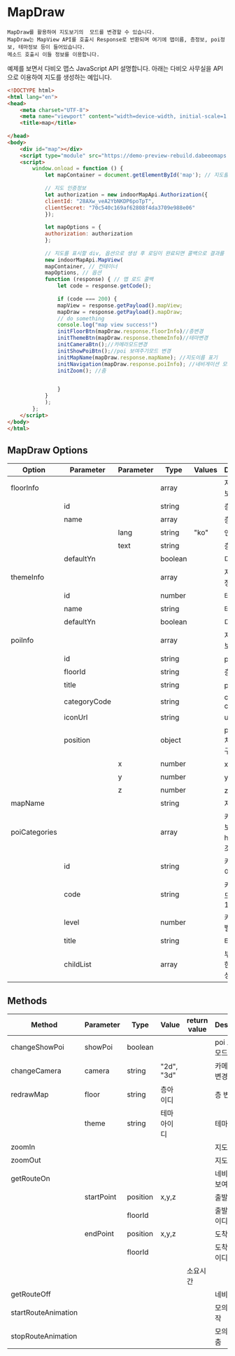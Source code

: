 # MapDraw

~~~
MapDraw를 활용하여 지도보기의  모드를 변경할 수 있습니다. 
MapDraw는 MapView API를 호출시 Response로 반환되며 여기에 맵이름, 층정보, poi정보, 테마정보 등이 들어있습니다.    
메소드 호출시 이들 정보를 이용합니다. 
~~~



예제를 보면서 다비오 맵스 JavaScript API 설명합니다. 아래는 다비오 사무실을 API으로 이용하여 지도를 생성하는 예입니다.

~~~html
<!DOCTYPE html>
<html lang="en">
<head>
    <meta charset="UTF-8">
    <meta name="viewport" content="width=device-width, initial-scale=1.0">
    <title>map</title>
    
</head>
<body>
    <div id="map"></div>
    <script type="module" src="https://demo-preview-rebuild.dabeeomaps.com/jsMapAPI.js"></script>
    <script>
        window.onload = function () {
            let mapContainer = document.getElementById('map'); // 지도를 표시할 div
        
            // 지도 인증정보
            let authorization = new indoorMapApi.Authorization({
            clientId: "28AXw_veA2YbNKDP6poTpT",
            clientSecret: "70c540c169af62808f4da3709e988e06"
            });
        
            let mapOptions = {
            authorization: authorization
            };
        
            // 지도를 표시할 div, 옵션으로 생성 후 로딩이 완료되면 콜백으로 결과를 리턴합니다
            new indoorMapApi.MapView(
            mapContainer, // 컨테이너
            mapOptions, // 옵션
            function (response) { // 맵 로드 콜백
                let code = response.getCode();
        
                if (code === 200) {
                mapView = response.getPayload().mapView;
                mapDraw = response.getPayload().mapDraw;
                // do something
                console.log("map view success!")
                initFloorBtn(mapDraw.response.floorInfo)//층변경
                initThemeBtn(mapDraw.response.themeInfo)//테마변경
                initCameraBtn();//카메라모드변경
                initShowPoiBtn();//poi 보여주기모드 변경
                initMapName(mapDraw.response.mapName); //지도이름 표기
                initNavigation(mapDraw.response.poiInfo); //네비게이션 모드 
                initZoom(); //줌 


                }
            }
            );
        };
    </script>
</body>
</html>
~~~


## MapDraw Options

| **Option**      | **Parameter** | **Parameter** | **Type**   | **Values**           | **Description**                             |
| --------------- | ------------- | ----------- | ------------- | ------------------- | ------------------------------------------- |
| floorInfo       |               |             | array         |                     | 지도의 층정보                      |
|                 | id            |             | string        |                     | 층 아이디                         |
|                 | name          |             | array         |                     | 층 이름                           |
|                 |               | lang        | string        |  "ko"               | 언어                             |
|                 |               | text        | string        |                     | 층이름                            |
|                 | defaultYn     |             | boolean       |                     | 디폴트여부                         |
| themeInfo       |               |             | array         |                     | 지도의 테마 정보                       |
|                 | id            |             | number        |                     | 테마 아이디                          |
|                 | name          |             | string        |                     | 테마 이름                           |
|                 | defaultYn     |             | boolean       |                     | 디폴트여부                         |
| poiInfo         |               |             | array         |                     | 지도의 poi정보                       |
|                 | id            |             | string        |                     | poi 아이디                          |
|                 | floorId       |             | string        |                     | 층 아이디                           |
|                 | title         |             | string        |                     | poi 이름                         |
|                 | categoryCode  |             | string        |                     | category code                   |
|                 | iconUrl       |             | string        |                     | url String                   |
|                 | position      |             | object        |                     | poi의 위치,x,y z으로 구성              |
|                 |               |  x          | number        |                     | x좌표              |
|                 |               |  y          | number        |                     | y좌표              |
|                 |               |  z          | number        |                     | z좌표
| mapName         |               |             | string        |                     | 지도의 이름                       |
| poiCategories   |               |             | array         |                     | 카테고리 정보 (레벨별로 hierarhy 구조로 존재함)              |
|                 | id            |             | string        |                     | 카테고리 아이디                         |
|                 | code          |             | string        |                     | 카테고리 코드 (예: "1-1")             |
|                 | level         |             | number        |                     | 카테고리 레벨                        |
|                 | title         |             | string        |                     | 타이틀                          |
|                 | childList     |             | array        |                      | 부모와 동일한 구조로 구성              |



## Methods

| **Method**      | **Parameter** | **Type** | **Value**   | **return value**  |  **Description**    |
| --------------- | ------------- | -------- | ----------- | ----------------- | -------------------- |
| changeShowPoi   | showPoi       | boolean |              |                   | poi 보여주기 모드 변경   |
| changeCamera    | camera        | string  | "2d", "3d"   |                   | 카메라 모드 변경        |
| redrawMap       | floor         | string  |  층아이디      |                   | 층 변경               |
|                 | theme         | string  |  테마아이디     |                   | 테마 변경             |
| zoomIn          |               |         |              |                   | 지도확대               |
| zoomOut         |               |         |              |                   | 지도축소              |
| getRouteOn      |               |         |              |                   | 네비게이션 보여주기          |
|                 | startPoint    | position| x,y,z        |                   | 출발점 좌표          |
|                 |               | floorId |              |                   | 출발점 층아이디        |
|                 | endPoint      | position|x,y,z        |                   | 도착점 좌표          |      
|                 |               | floorId |              |                   | 도착점 층아이디        |      
|                 |               |         |              | 소요시간            |                     |      
| getRouteOff     |               |         |              |                   | 네비게이션               |
| startRouteAnimation   |               |         |              |                   | 모의주행 시작              |
| stopRouteAnimation   |               |         |              |                   | 모의주행 멈춤              |


